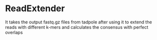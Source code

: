 # ReadExtender
It takes the output fastq.gz files from tadpole after using it to extend the reads with different k-mers and calculates the consensus with perfect overlaps

